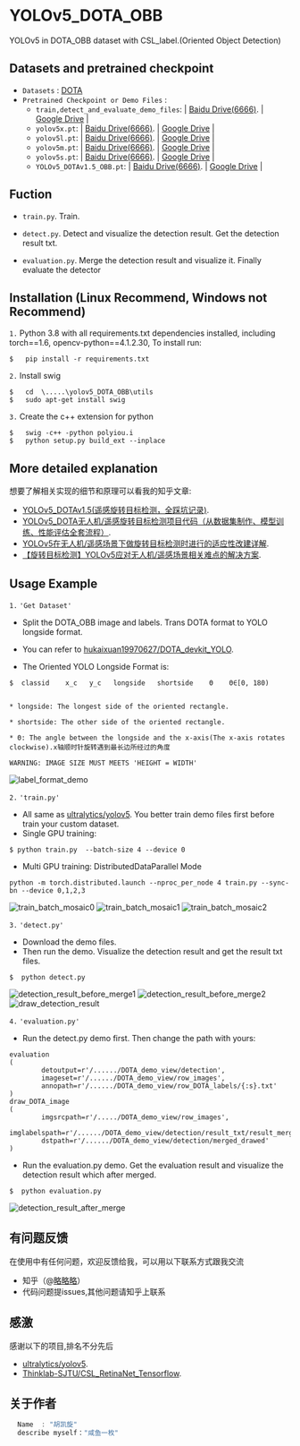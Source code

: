 # YOLOv5_DOTA_OBB
YOLOv5 in DOTA_OBB dataset with CSL_label.(Oriented Object Detection)


## Datasets and pretrained checkpoint
* `Datasets` : [DOTA](https://link.zhihu.com/?target=http%3A//captain.whu.edu.cn/DOTAweb/)
* `Pretrained Checkpoint or Demo Files` : 
    * `train,detect_and_evaluate_demo_files`:  | [Baidu Drive(6666)](https://pan.baidu.com/s/19BGy_UIdk8N-mSjHBMI0QQ). |  [Google Drive](https://drive.google.com/file/d/1MdKTgXQpHFBk_RN9UDSIB42M5e8zQaTP/view?usp=sharing) |
    * `yolov5x.pt`:  | [Baidu Drive(6666)](https://pan.baidu.com/s/1pH6EGKZiIyGtoqUe3F8eWQ). |  [Google Drive](https://drive.google.com/file/d/1hGPB7iOl3EmB2vfm44xMpHJV8hPufHn2/view?usp=sharing) |
    * `yolov5l.pt`:  | [Baidu Drive(6666)](https://pan.baidu.com/s/16is2mx879jk9_4RHwcIgKw). |  [Google Drive](https://drive.google.com/file/d/12ljwafulmAP1i9XsaeYvEnIUd18agJcT/view?usp=sharing) |
    * `yolov5m.pt`:  | [Baidu Drive(6666)](https://pan.baidu.com/s/1ZQoxEB-1mtBAk3A-Rt85-A). |  [Google Drive](https://drive.google.com/file/d/1VSDegIUgTh-fMDIjuwTSQaZ1w5bVx2Vd/view?usp=sharing) |
    * `yolov5s.pt`:  | [Baidu Drive(6666)](https://pan.baidu.com/s/1jm7ijb0a3LVkg8P2bkmJnw). |  [Google Drive](https://drive.google.com/file/d/1ePo6OM8MbxG8nAkZS_Bt7cmnChSlKBmo/view?usp=sharing) |
    * `YOLOv5_DOTAv1.5_OBB.pt`:  | [Baidu Drive(6666)](https://pan.baidu.com/s/1WSJFwwM5nyWgPLzAV6rp8Q). |  [Google Drive](https://drive.google.com/file/d/171xlq49JEiKJ3L-UEV9tICXltPs92dLk/view?usp=sharing) |

## Fuction
* `train.py`.  Train.

* `detect.py`. Detect and visualize the detection result. Get the detection result txt.

* `evaluation.py`.  Merge the detection result and visualize it. Finally evaluate the detector



## Installation  (Linux Recommend, Windows not Recommend)
`1.` Python 3.8 with all requirements.txt dependencies installed, including torch==1.6, opencv-python==4.1.2.30, To install run:
```
$   pip install -r requirements.txt
```
`2.` Install swig
```
$   cd  \.....\yolov5_DOTA_OBB\utils
$   sudo apt-get install swig
```
`3.` Create the c++ extension for python
```
$   swig -c++ -python polyiou.i
$   python setup.py build_ext --inplace
```



## More detailed explanation
想要了解相关实现的细节和原理可以看我的知乎文章:   

* [YOLOv5_DOTAv1.5(遥感旋转目标检测，全踩坑记录)](https://zhuanlan.zhihu.com/p/357992219).
* [YOLOv5_DOTA无人机/遥感旋转目标检测项目代码（从数据集制作、模型训练、性能评估全套流程）](https://zhuanlan.zhihu.com/p/358072483).
* [YOLOv5在无人机/遥感场景下做旋转目标检测时进行的适应性改建详解](https://zhuanlan.zhihu.com/p/358441134).
* [【旋转目标检测】YOLOv5应对无人机/遥感场景相关难点的解决方案](https://zhuanlan.zhihu.com/p/359249077).


## Usage Example
`1.` `'Get Dataset' `
 
* Split the DOTA_OBB image and labels. Trans DOTA format to YOLO longside format.

* You can refer to  [hukaixuan19970627/DOTA_devkit_YOLO](https://github.com/hukaixuan19970627/DOTA_devkit_YOLO).

* The Oriented YOLO Longside Format is:

```
$  classid    x_c   y_c   longside   shortside    Θ    Θ∈[0, 180)


* longside: The longest side of the oriented rectangle.

* shortside: The other side of the oriented rectangle.

* Θ: The angle between the longside and the x-axis(The x-axis rotates clockwise).x轴顺时针旋转遇到最长边所经过的角度
```
`WARNING: IMAGE SIZE MUST MEETS 'HEIGHT = WIDTH'`

![label_format_demo](./label_format_demo.png)

`2.` `'train.py'` 

* All same as [ultralytics/yolov5](https://github.com/ultralytics/yolov5).  You better train demo files first before train your custom dataset.
* Single GPU training:
```
$ python train.py  --batch-size 4 --device 0
```
* Multi GPU training:  DistributedDataParallel Mode 
```
python -m torch.distributed.launch --nproc_per_node 4 train.py --sync-bn --device 0,1,2,3
```

![train_batch_mosaic0](./train_batch0.jpg)
![train_batch_mosaic1](./train_batch1.jpg)
![train_batch_mosaic2](./train_batch2.jpg)


`3.` `'detect.py'` 
    
* Download the demo files.
* Then run the demo. Visualize the detection result and get the result txt files.

```
$  python detect.py
```

![detection_result_before_merge1](./P0004__1__0___0.png)
![detection_result_before_merge2](./P0004__1__0___440.png)
![draw_detection_result](./P1478__1__853___824.png)



`4.` `'evaluation.py'` 

* Run the detect.py demo first. Then change the path with yours:
```
evaluation
(
        detoutput=r'/....../DOTA_demo_view/detection',
        imageset=r'/....../DOTA_demo_view/row_images',
        annopath=r'/....../DOTA_demo_view/row_DOTA_labels/{:s}.txt'
)
draw_DOTA_image
(
        imgsrcpath=r'/...../DOTA_demo_view/row_images',
        imglabelspath=r'/....../DOTA_demo_view/detection/result_txt/result_merged',
        dstpath=r'/....../DOTA_demo_view/detection/merged_drawed'
)
```

* Run the evaluation.py demo. Get the evaluation result and visualize the detection result which after merged.
```
$  python evaluation.py
```

![detection_result_after_merge](./P0004_.png)


## 有问题反馈
在使用中有任何问题，欢迎反馈给我，可以用以下联系方式跟我交流

* 知乎（@[略略略](https://www.zhihu.com/people/lue-lue-lue-3-92-86)）
* 代码问题提issues,其他问题请知乎上联系


## 感激
感谢以下的项目,排名不分先后

* [ultralytics/yolov5](https://github.com/ultralytics/yolov5).
* [Thinklab-SJTU/CSL_RetinaNet_Tensorflow](https://github.com/Thinklab-SJTU/CSL_RetinaNet_Tensorflow).

## 关于作者

```javascript
  Name  : "胡凯旋"
  describe myself："咸鱼一枚"
  
```

